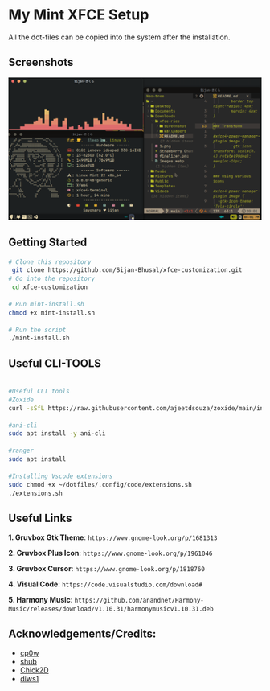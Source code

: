 # My Mint XFCE Setup

All the dot-files can be copied into the system after the installation.

## Screenshots

![alt text](Wallpapers/Screenshot_2024-11-16_20-01-50.png)

## Getting Started

```bash
# Clone this repository
 git clone https://github.com/Sijan-Bhusal/xfce-customization.git
# Go into the repository
 cd xfce-customization

# Run mint-install.sh
chmod +x mint-install.sh

# Run the script
./mint-install.sh
```

## Useful CLI-TOOLS

```bash

#Useful CLI tools
#Zoxide
curl -sSfL https://raw.githubusercontent.com/ajeetdsouza/zoxide/main/install.sh | sh

#ani-cli
sudo apt install -y ani-cli

#ranger
sudo apt install

#Installing Vscode extensions
sudo chmod +x ~/dotfiles/.config/code/extensions.sh
./extensions.sh

```

## Useful Links

**1. Gruvbox Gtk Theme**: `https://www.gnome-look.org/p/1681313`

**2. Gruvbox Plus Icon**: `https://www.gnome-look.org/p/1961046`

**3. Gruvbox Cursor**: `https://www.gnome-look.org/p/1818760`

**4. Visual Code**: `https://code.visualstudio.com/download#`

**5. Harmony Music**: `https://github.com/anandnet/Harmony-Music/releases/download/v1.10.31/harmonymusicv1.10.31.deb`

## Acknowledgements/Credits:

- [cp0w](https://github.com/cpow/cpow-dotfiles)
- [shub](https://github.com/diws1/xfce-rice/tree/main)
- [Chick2D](https://github.com/Chick2D/neofetch-themes)
- [diws1](https://github.com/diws1/xfce-rice/tree/main)
